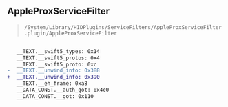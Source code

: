 ## AppleProxServiceFilter

> `/System/Library/HIDPlugins/ServiceFilters/AppleProxServiceFilter.plugin/AppleProxServiceFilter`

```diff

   __TEXT.__swift5_types: 0x14
   __TEXT.__swift5_protos: 0x4
   __TEXT.__swift5_proto: 0xc
-  __TEXT.__unwind_info: 0x388
+  __TEXT.__unwind_info: 0x390
   __TEXT.__eh_frame: 0xa8
   __DATA_CONST.__auth_got: 0x4c0
   __DATA_CONST.__got: 0x110

```
